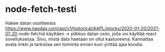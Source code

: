 # node-fetch-testi
Hakee datan osoitteesta https://www.nasdaq.com/api/v1/historical/AAPL/stocks/2020-01-20/2021-01-20 node-fetchiä käyttäen
-> pilkkoo datan osiin, joita voi käyttää react sovelluksessa. Sivu, mistä data haetaan on ollut kaatuneena. Kannattaa avata 
linkki ja tarkistaa sen toiminta ennen kuin yrittää ajaa koodia.















